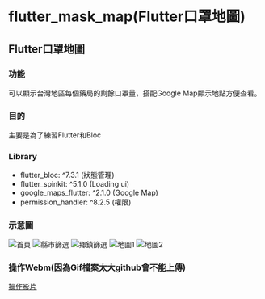 # flutter_mask_map(Flutter口罩地圖)

## Flutter口罩地圖

### 功能
可以顯示台灣地區每個藥局的剩餘口罩量，搭配Google Map顯示地點方便查看。

### 目的
主要是為了練習Flutter和Bloc

### Library
-   flutter_bloc: ^7.3.1 (狀態管理)
-   flutter_spinkit: ^5.1.0 (Loading ui)
-   google_maps_flutter: ^2.1.0 (Google Map)
-   permission_handler: ^8.2.5 (權限)

### 示意圖
![首頁](https://github.com/CiaShangLin/FlutterMaskMap/blob/master/image/%E9%A6%96%E9%A0%81.png "首頁")
![縣市篩選](https://github.com/CiaShangLin/FlutterMaskMap/blob/master/image/%E7%B8%A3%E5%B8%82%E7%AF%A9%E9%81%B8.png "縣市篩選")
![鄉鎮篩選](https://github.com/CiaShangLin/FlutterMaskMap/blob/master/image/%E9%84%89%E9%8E%AE%E7%AF%A9%E9%81%B8.png "鄉鎮篩選")
![地圖1](https://github.com/CiaShangLin/FlutterMaskMap/blob/master/image/%E5%9C%B0%E5%9C%961.png "地圖1")
![地圖2](https://github.com/CiaShangLin/FlutterMaskMap/blob/master/image/%E5%9C%B0%E5%9C%962.png "地圖2")

### 操作Webm(因為Gif檔案太大github會不能上傳)
[操作影片](https://github.com/CiaShangLin/FlutterMaskMap/blob/master/image/%E6%93%8D%E4%BD%9C.webm "操作影片")
